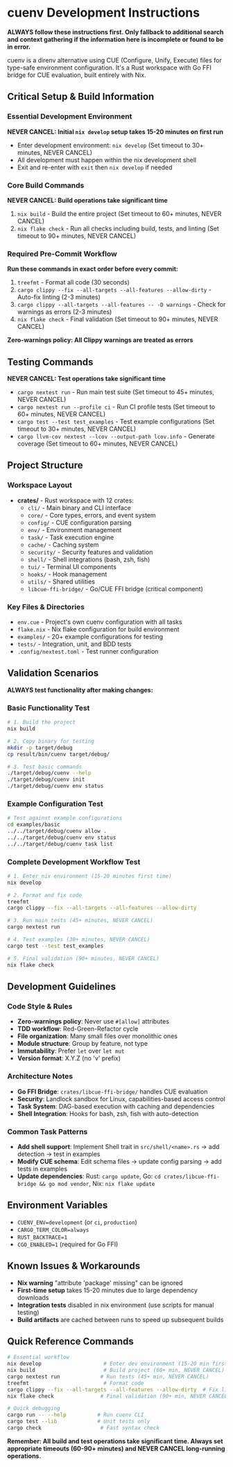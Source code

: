 # cuenv Development Instructions

**ALWAYS follow these instructions first. Only fallback to additional search and context gathering if the information here is incomplete or found to be in error.**

cuenv is a direnv alternative using CUE (Configure, Unify, Execute) files for type-safe environment configuration. It's a Rust workspace with Go FFI bridge for CUE evaluation, built entirely with Nix.

## Critical Setup & Build Information

### Essential Development Environment

**NEVER CANCEL: Initial `nix develop` setup takes 15-20 minutes on first run**
- Enter development environment: `nix develop` (Set timeout to 30+ minutes, NEVER CANCEL)
- All development must happen within the nix development shell
- Exit and re-enter with `exit` then `nix develop` if needed

### Core Build Commands

**NEVER CANCEL: Build operations take significant time**
1. `nix build` - Build the entire project (Set timeout to 60+ minutes, NEVER CANCEL)
2. `nix flake check` - Run all checks including build, tests, and linting (Set timeout to 90+ minutes, NEVER CANCEL)

### Required Pre-Commit Workflow
**Run these commands in exact order before every commit:**
1. `treefmt` - Format all code (30 seconds)
2. `cargo clippy --fix --all-targets --all-features --allow-dirty` - Auto-fix linting (2-3 minutes)
3. `cargo clippy --all-targets --all-features -- -D warnings` - Check for warnings as errors (2-3 minutes)
4. `nix flake check` - Final validation (Set timeout to 90+ minutes, NEVER CANCEL)

**Zero-warnings policy: All Clippy warnings are treated as errors**

## Testing Commands

**NEVER CANCEL: Test operations take significant time**
- `cargo nextest run` - Run main test suite (Set timeout to 45+ minutes, NEVER CANCEL)
- `cargo nextest run --profile ci` - Run CI profile tests (Set timeout to 60+ minutes, NEVER CANCEL)
- `cargo test --test test_examples` - Test example configurations (Set timeout to 30+ minutes, NEVER CANCEL)
- `cargo llvm-cov nextest --lcov --output-path lcov.info` - Generate coverage (Set timeout to 60+ minutes, NEVER CANCEL)

## Project Structure

### Workspace Layout
- **crates/** - Rust workspace with 12 crates:
  - `cli/` - Main binary and CLI interface
  - `core/` - Core types, errors, and event system
  - `config/` - CUE configuration parsing
  - `env/` - Environment management
  - `task/` - Task execution engine
  - `cache/` - Caching system
  - `security/` - Security features and validation
  - `shell/` - Shell integrations (bash, zsh, fish)
  - `tui/` - Terminal UI components
  - `hooks/` - Hook management
  - `utils/` - Shared utilities
  - `libcue-ffi-bridge/` - Go/CUE FFI bridge (critical component)

### Key Files & Directories
- `env.cue` - Project's own cuenv configuration with all tasks
- `flake.nix` - Nix flake configuration for build environment
- `examples/` - 20+ example configurations for testing
- `tests/` - Integration, unit, and BDD tests
- `.config/nextest.toml` - Test runner configuration

## Validation Scenarios

**ALWAYS test functionality after making changes:**

### Basic Functionality Test
```bash
# 1. Build the project
nix build

# 2. Copy binary for testing
mkdir -p target/debug
cp result/bin/cuenv target/debug/

# 3. Test basic commands
./target/debug/cuenv --help
./target/debug/cuenv init
./target/debug/cuenv env status
```

### Example Configuration Test
```bash
# Test against example configurations
cd examples/basic
../../target/debug/cuenv allow .
../../target/debug/cuenv env status
../../target/debug/cuenv task list
```

### Complete Development Workflow Test
```bash
# 1. Enter nix environment (15-20 minutes first time)
nix develop

# 2. Format and fix code
treefmt
cargo clippy --fix --all-targets --all-features --allow-dirty

# 3. Run main tests (45+ minutes, NEVER CANCEL)
cargo nextest run

# 4. Test examples (30+ minutes, NEVER CANCEL)
cargo test --test test_examples

# 5. Final validation (90+ minutes, NEVER CANCEL)
nix flake check
```

## Development Guidelines

### Code Style & Rules
- **Zero-warnings policy**: Never use `#[allow]` attributes
- **TDD workflow**: Red-Green-Refactor cycle
- **File organization**: Many small files over monolithic ones
- **Module structure**: Group by feature, not type
- **Immutability**: Prefer `let` over `let mut`
- **Version format**: X.Y.Z (no 'v' prefix)

### Architecture Notes
- **Go FFI Bridge**: `crates/libcue-ffi-bridge/` handles CUE evaluation
- **Security**: Landlock sandbox for Linux, capabilities-based access control
- **Task System**: DAG-based execution with caching and dependencies
- **Shell Integration**: Hooks for bash, zsh, fish with auto-detection

### Common Task Patterns
- **Add shell support**: Implement Shell trait in `src/shell/<name>.rs` → add detection → test in examples
- **Modify CUE schema**: Edit schema files → update config parsing → add tests in examples
- **Update dependencies**: Rust: `cargo update`, Go: `cd crates/libcue-ffi-bridge && go mod vendor`, Nix: `nix flake update`

## Environment Variables
- `CUENV_ENV=development` (or `ci`, `production`)
- `CARGO_TERM_COLOR=always`
- `RUST_BACKTRACE=1`
- `CGO_ENABLED=1` (required for Go FFI)

## Known Issues & Workarounds
- **Nix warning** "attribute 'package' missing" can be ignored
- **First-time setup** takes 15-20 minutes due to large dependency downloads
- **Integration tests** disabled in nix environment (use scripts for manual testing)
- **Build artifacts** are cached between runs to speed up subsequent builds

## Quick Reference Commands
```bash
# Essential workflow
nix develop                    # Enter dev environment (15-20 min first time)
nix build                      # Build project (60+ min, NEVER CANCEL)
cargo nextest run             # Run tests (45+ min, NEVER CANCEL) 
treefmt                        # Format code
cargo clippy --fix --all-targets --all-features --allow-dirty  # Fix linting
nix flake check               # Final validation (90+ min, NEVER CANCEL)

# Quick debugging
cargo run -- --help          # Run cuenv CLI
cargo test --lib             # Unit tests only
cargo check                   # Fast syntax check
```

**Remember: All build and test operations take significant time. Always set appropriate timeouts (60-90+ minutes) and NEVER CANCEL long-running operations.**
